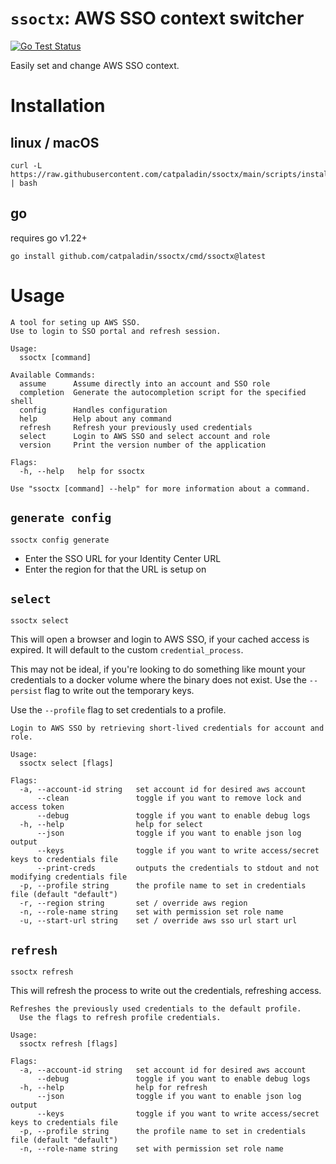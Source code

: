 # `ssoctx`: AWS SSO context switcher

[![Go Test Status](https://github.com/catpaladin/ssoctx/actions/workflows/test.yml/badge.svg?branch=main)](https://github.com/catapaladin/ssoctx/actions/workflows/test.yml)

Easily set and change AWS SSO context.

# Installation

## linux / macOS

```
curl -L https://raw.githubusercontent.com/catpaladin/ssoctx/main/scripts/install.sh | bash
```

## go
requires go v1.22+

```
go install github.com/catpaladin/ssoctx/cmd/ssoctx@latest
```

# Usage
```
A tool for seting up AWS SSO.
Use to login to SSO portal and refresh session.

Usage:
  ssoctx [command]

Available Commands:
  assume      Assume directly into an account and SSO role
  completion  Generate the autocompletion script for the specified shell
  config      Handles configuration
  help        Help about any command
  refresh     Refresh your previously used credentials
  select      Login to AWS SSO and select account and role
  version     Print the version number of the application

Flags:
  -h, --help   help for ssoctx

Use "ssoctx [command] --help" for more information about a command.

```

## `generate config`
```
ssoctx config generate
```

- Enter the SSO URL for your Identity Center URL
- Enter the region for that the URL is setup on

## `select`
```
ssoctx select
```

This will open a browser and login to AWS SSO, if your cached access is expired.
It will default to the custom `credential_process`.

This may not be ideal, if you're looking to do something like mount your credentials to a docker volume where the binary does not exist.
Use the `--persist` flag to write out the temporary keys.

Use the `--profile` flag to set credentials to a profile.

```
Login to AWS SSO by retrieving short-lived credentials for account and role.

Usage:
  ssoctx select [flags]

Flags:
  -a, --account-id string   set account id for desired aws account
      --clean               toggle if you want to remove lock and access token
      --debug               toggle if you want to enable debug logs
  -h, --help                help for select
      --json                toggle if you want to enable json log output
      --keys                toggle if you want to write access/secret keys to credentials file
      --print-creds         outputs the credentials to stdout and not modifying credentials file
  -p, --profile string      the profile name to set in credentials file (default "default")
  -r, --region string       set / override aws region
  -n, --role-name string    set with permission set role name
  -u, --start-url string    set / override aws sso url start url
```

## `refresh`
```
ssoctx refresh
```

This will refresh the process to write out the credentials, refreshing access.

```
Refreshes the previously used credentials to the default profile.
  Use the flags to refresh profile credentials.

Usage:
  ssoctx refresh [flags]

Flags:
  -a, --account-id string   set account id for desired aws account
      --debug               toggle if you want to enable debug logs
  -h, --help                help for refresh
      --json                toggle if you want to enable json log output
      --keys                toggle if you want to write access/secret keys to credentials file
  -p, --profile string      the profile name to set in credentials file (default "default")
  -n, --role-name string    set with permission set role name
```
